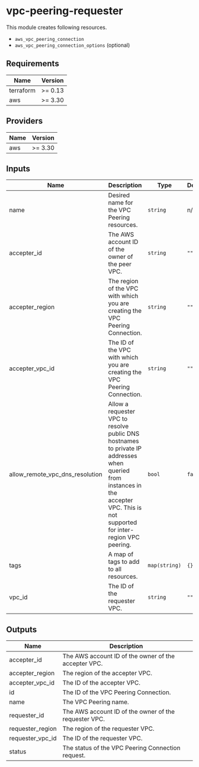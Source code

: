# vpc-peering-requester

This module creates following resources.

- `aws_vpc_peering_connection`
- `aws_vpc_peering_connection_options` (optional)

<!-- BEGINNING OF PRE-COMMIT-TERRAFORM DOCS HOOK -->
## Requirements

| Name | Version |
|------|---------|
| terraform | >= 0.13 |
| aws | >= 3.30 |

## Providers

| Name | Version |
|------|---------|
| aws | >= 3.30 |

## Inputs

| Name | Description | Type | Default | Required |
|------|-------------|------|---------|:--------:|
| name | Desired name for the VPC Peering resources. | `string` | n/a | yes |
| accepter\_id | The AWS account ID of the owner of the peer VPC. | `string` | `""` | no |
| accepter\_region | The region of the VPC with which you are creating the VPC Peering Connection. | `string` | `""` | no |
| accepter\_vpc\_id | The ID of the VPC with which you are creating the VPC Peering Connection. | `string` | `""` | no |
| allow\_remote\_vpc\_dns\_resolution | Allow a requester VPC to resolve public DNS hostnames to private IP addresses when queried from instances in the accepter VPC. This is not supported for inter-region VPC peering. | `bool` | `false` | no |
| tags | A map of tags to add to all resources. | `map(string)` | `{}` | no |
| vpc\_id | The ID of the requester VPC. | `string` | `""` | no |

## Outputs

| Name | Description |
|------|-------------|
| accepter\_id | The AWS account ID of the owner of the accepter VPC. |
| accepter\_region | The region of the accepter VPC. |
| accepter\_vpc\_id | The ID of the accepter VPC. |
| id | The ID of the VPC Peering Connection. |
| name | The VPC Peering name. |
| requester\_id | The AWS account ID of the owner of the requester VPC. |
| requester\_region | The region of the requester VPC. |
| requester\_vpc\_id | The ID of the requester VPC. |
| status | The status of the VPC Peering Connection request. |

<!-- END OF PRE-COMMIT-TERRAFORM DOCS HOOK -->
